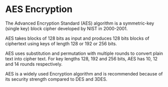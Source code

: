 # AES Encryption

The Advanced Encryption Standard (AES) algorithm is a symmetric-key (single key) block cipher developed by NIST in 2000-2001. 

AES takes blocks of 128 bits as input and produces 128 bits blocks of ciphertext using keys of length 128 or 192 or 256 bits. 

AES uses substitution and permutation with multiple rounds to convert plain text into cipher text. For key lengths 128, 192 and 256 bits, AES has 10, 12 and 14 rounds respectively. 

AES is a widely used Encryption algorithm and is recommended because of its security strength compared to DES and 3DES.

